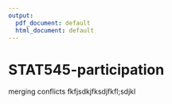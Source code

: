 ```yaml
---
output:
  pdf_document: default
  html_document: default
---
```

# STAT545-participation

merging conflicts
fkfjsdkjfksdjfkfl;sdjkl

